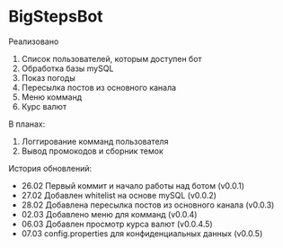 # BigStepsBot

Реализовано
1. Список пользователей, которым доступен бот
2. Обработка базы mySQL
3. Показ погоды 
4. Пересылка постов из основного канала
5. Меню комманд
6. Курс валют

В планах:
1. Логгирование комманд пользователя
2. Вывод промокодов и сборник темок

История обновлений:
- 26.02 Первый коммит и начало работы над ботом (v0.0.1)
- 27.02 Добавлен whitelist на основе mySQL (v0.0.2)
- 28.02 Добавлена пересылка постов из основного канала (v0.0.3)
- 02.03 Добавлено меню для комманд (v0.0.4)
- 06.03 Добавлен просмотр курса валют (v0.0.4.5)
- 07.03 config.properties для конфиденциальных данных (v0.0.5)


